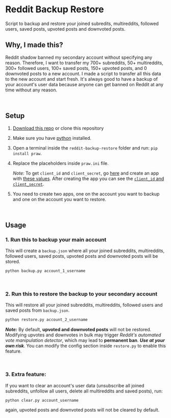 # Reddit Backup Restore

Script to backup and restore your joined subredits, multireddits, followed users, saved posts, upvoted posts and downvoted posts.

## Why, I made this?

Reddit shadow banned my secondary account without specifying any reason. Therefore, I want to transfer my 700+ subreddits, 50+ multireddits, 300+ followed users, 100+ saved posts, 150+ upvoted posts, and 0 downvoted posts to a new account. I made a script to transfer all this data to the new account and start fresh. It's always good to have a backup of your account's user data because anyone can get banned on Reddit at any time without any reason.

</br>

## Setup

1. [Download this repo](https://github.com/Tetrax-10/reddit-backup-restore/archive/refs/heads/main.zip) or clone this repository

2. Make sure you have [python](https://www.python.org) installed.

3. Open a terminal inside the `reddit-backup-restore` folder and run: `pip install praw`.

4. Replace the placeholders inside `praw.ini` file.

    _Note:_ To get `client_id` and `client_secret`, go [here](https://www.reddit.com/prefs/apps) and create an app with [these values](https://raw.githubusercontent.com/Tetrax-10/reddit-backup-restore/main/assets/app_data.png). After creating the app you can see the [`client_id` and `client_secret`](https://raw.githubusercontent.com/Tetrax-10/reddit-backup-restore/main/assets/form.png).

5. You need to create two apps, one on the account you want to backup and one on the account you want to restore.

</br>

## Usage

### 1. Run this to backup your main account

This will create a `backup.json` where all your joined subreddits, multireddits, followed users, saved posts, upvoted posts and downvoted posts will be stored.

```sh
python backup.py account_1_username
```

</br>

### 2. **Run this to restore the backup to your secondary account**

This will restore all your joined subreddits, multireddits, followed users and saved posts from `backup.json`.

```sh
python restore.py account_2_username
```

**_Note:_** By default, **upvoted and downvoted posts** will not be restored. Modifying upvotes and downvotes in bulk may trigger _Reddit's automated vote manipulation detector_, which may lead to **permanent ban**. **_Use at your own risk_**. You can modify the config section inside `restore.py` to enable this feature.

</br>

### 3. Extra feature:

If you want to clear an account's user data (unsubscribe all joined subreddits, unfollow all users, delete all multireddits and saved posts), run:

```sh
python clear.py account_username
```

again, upvoted posts and downvoted posts will not be cleared by default.
